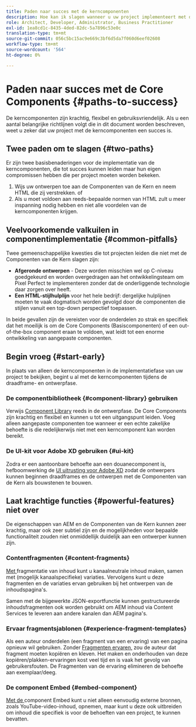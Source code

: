 ```yaml
---
title: Paden naar succes met de kerncomponenten
description: Hoe kan ik slagen wanneer u uw project implementeert met de Core Components
role: Architect, Developer, Administrator, Business Practitioner
exl-id: 1ea8cd1c-8435-4ded-82dc-5a7896c53e0c
translation-type: tm+mt
source-git-commit: 056c5bc15ac9e669c3bf6d5da7f060d6eef02608
workflow-type: tm+mt
source-wordcount: '564'
ht-degree: 0%

---
```


# Paden naar succes met de Core Components {#paths-to-success}

De kerncomponenten zijn krachtig, flexibel en gebruiksvriendelijk. Als u een aantal belangrijke richtlijnen volgt die in dit document worden beschreven, weet u zeker dat uw project met de kerncomponenten een succes is.

## Twee paden om te slagen {#two-paths}

Er zijn twee basisbenaderingen voor de implementatie van de kerncomponenten, die tot succes kunnen leiden maar hun eigen compromissen hebben die per project moeten worden bekeken.

1. Wijs uw ontwerpen toe aan de Componenten van de Kern en neem HTML die zij verstrekken. of
1. Als u moet voldoen aan reeds-bepaalde normen van HTML zult u meer inspanning nodig hebben en niet alle voordelen van de kerncomponenten krijgen.

## Veelvoorkomende valkuilen in componentimplementatie {#common-pitfalls}

Twee gemeenschappelijke kwesties die tot projecten leiden die niet met de Componenten van de Kern slagen zijn:

* **Afgeronde ontwerpen**  - Deze worden misschien wel op C-niveau goedgekeurd en worden overgedragen aan het ontwikkelingsteam om Pixel Perfect te implementeren zonder dat de onderliggende technologie daar zorgen over heeft.
* **Een HTML-stijlhulplijn**  voor het hele bedrijf: dergelijke hulplijnen moeten te vaak dogmatisch worden gevolgd door de componenten die stijlen vanuit een top-down perspectief toepassen.

In beide gevallen zijn de vereisten voor de onderdelen zo strak en specifiek dat het moeilijk is om de Core Components (Basiscomponenten) of een out-of-the-box component eraan te voldoen, wat leidt tot een enorme ontwikkeling van aangepaste componenten.

## Begin vroeg {#start-early}

In plaats van alleen de kerncomponenten in de implementatiefase van uw project te bekijken, begint u al met de kerncomponenten tijdens de draadframe- en ontwerpfase.

### De componentbibliotheek {#component-library} gebruiken

Verwijs [Component Library](https://adobe.com/go/aem_cmp_library) reeds in de ontwerpfase. De Core Components zijn krachtig en flexibel en kunnen u tot een uitgangspunt leiden. Voeg alleen aangepaste componenten toe wanneer er een echte zakelijke behoefte is die redelijkerwijs niet met een kerncomponent kan worden bereikt.

### De UI-kit voor Adobe XD gebruiken {#ui-kit}

Zodra er een aantoonbare behoefte aan een douanecomponent is, hefboomwerking de [UI uitrusting voor Adobe XD](https://experienceleague.adobe.com/docs/experience-manager-learn/assets/AEM-CoreComponents-UI-Kit.xd) zodat de ontwerpers kunnen beginnen draadframes en de ontwerpen met de Componenten van de Kern als bouwstenen te bouwen.

## Laat krachtige functies {#powerful-features} niet over

De eigenschappen van AEM en de Componenten van de Kern kunnen zeer krachtig, maar ook zeer subtiel zijn en de mogelijkheden voor bepaalde functionaliteit zouden niet onmiddellijk duidelijk aan een ontwerper kunnen zijn.

### Contentfragmenten {#content-fragments}

[Met ](https://docs.adobe.com/content/help/en/experience-manager-cloud-service/sites/authoring/fundamentals/content-fragments.html) fragmentatie van inhoud kunt u kanaalneutrale inhoud maken, samen met (mogelijk kanaalspecifieke) variaties. Vervolgens kunt u deze fragmenten en de variaties ervan gebruiken bij het ontwerpen van de inhoudspagina&#39;s.

Samen met de bijgewerkte JSON-exportfunctie kunnen gestructureerde inhoudsfragmenten ook worden gebruikt om AEM inhoud via Content Services te leveren aan andere kanalen dan AEM pagina&#39;s.

### Ervaar fragmentsjablonen {#experience-fragment-templates}

Als een auteur onderdelen (een fragment van een ervaring) van een pagina opnieuw wil gebruiken. Zonder [Fragmenten ervaren,](https://docs.adobe.com/content/help/en/experience-manager-cloud-service/sites/authoring/fundamentals/experience-fragments.html) zou de auteur dat fragment moeten kopiëren en kleven. Het maken en onderhouden van deze kopiëren/plakken-ervaringen kost veel tijd en is vaak het gevolg van gebruikersfouten. De Fragmenten van de ervaring elimineren de behoefte aan exemplaar/deeg.

### De component Embed {#embed-component}

[Met de ](/help/components/embed.md) component Embed kunt u niet alleen eenvoudig externe bronnen, zoals YouTube-video-inhoud, opnemen, maar kunt u deze ook uitbreiden om inhoud die specifiek is voor de behoeften van een project, te kunnen bevatten.
